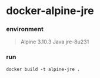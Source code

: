 # docker-alpine-jre

### environment
> Alpine 3.10.3
> Java jre-8u231

### run
```
docker build -t alpine-jre .
```


